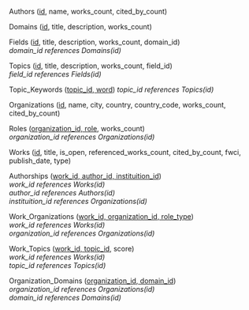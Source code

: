 Authors (<u>id</u>, name, works_count, cited_by_count)

Domains (<u>id</u>, title, description, works_count)

Fields (<u>id</u>, title, description, works_count, domain_id) <br>
*domain_id references Domains(id)*

Topics (<u>id</u>, title, description, works_count, field_id) <br>
*field_id references Fields(id)*

Topic_Keywords (<u>topic_id, word</u>)
*topic_id references Topics(id)*

Organizations (<u>id</u>, name, city, country, country_code, works_count, cited_by_count)

Roles (<u>organization_id, role</u>, works_count) <br>
*organization_id references Organizations(id)*

Works (<u>id</u>, title, is_open, referenced_works_count, cited_by_count, fwci, publish_date, type) <br>

Authorships (<u>work_id, author_id, instituition_id</u>) <br>
*work_id references Works(id)* <br>
*author_id references Authors(id)* <br>
*instituition_id references Organizations(id)* <br>

Work_Organizations (<u>work_id, organization_id, role_type</u>) <br>
*work_id references Works(id)* <br>
*organization_id references Organizations(id)*

Work_Topics (<u>work_id, topic_id</u>, score) <br>
*work_id references Works(id)* <br>
*topic_id references Topics(id)*

Organization_Domains (<u>organization_id, domain_id</u>) <br>
*organization_id references Organizations(id)* <br>
*domain_id references Domains(id)*
